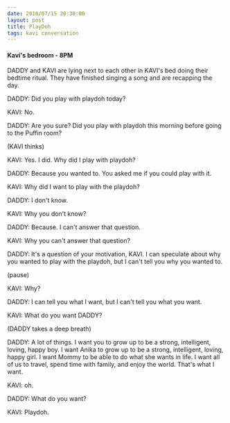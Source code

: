 ```yaml
---
date: 2010/07/15 20:30:00
layout: post
title: PlayDoh
tags: kavi conversation
---
```


#### Kavi's bedroom - 8PM

DADDY and KAVI are lying next to each other in KAVI's bed doing their
bedtime ritual. They have finished singing a song and are recapping the
day.

DADDY: Did you play with playdoh today?

KAVI: No.

DADDY: Are you sure? Did you play with playdoh this morning before going to
the Puffin room?

(KAVI thinks)

KAVI: Yes. I did. Why did I play with playdoh?

DADDY: Because you wanted to. You asked me if you could play with it.

KAVI: Why did I want to play with the playdoh?

DADDY: I don't know.

KAVI: Why you don't know?

DADDY: Because. I can't answer that question.

KAVI: Why you can't answer that question?

DADDY: It's a question of your motivation, KAVI. I can speculate about why
you wanted to play with the playdoh, but I can't tell you why you wanted
to.

(pause)

KAVI: Why?

DADDY: I can tell you what I want, but I can't tell you what you want.

KAVI: What do you want DADDY?

(DADDY takes a deep breath)

DADDY: A lot of things. I want you to grow up to be a strong, intelligent,
loving, happy boy. I want Anika to grow up to be a strong, intelligent,
loving, happy girl. I want Mommy to be able to do what she wants in life. I
want all of us to travel, spend time with family, and enjoy the world. That's
what I want.

KAVI: oh.

DADDY: What do you want?

KAVI: Playdoh.
